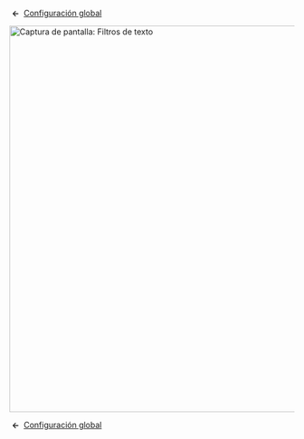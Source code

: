 <!-- Filename: Help4.x:Site_Global_Configuration_Text_Filters / Display title: Configuración global: Filtros de texto -->

 **←**  [Configuración
global](https://docs.joomla.org/Help4.x:Site_Global_Configuration/es#textfilters "Help4.x:Site Global Configuration/es")

<img
src="https://docs.joomla.org/images/thumb/3/3a/Help-4x-Global-Configuration-textfilters-subscreen-es.png/800px-Help-4x-Global-Configuration-textfilters-subscreen-es.png"
decoding="async"
srcset="https://docs.joomla.org/images/thumb/3/3a/Help-4x-Global-Configuration-textfilters-subscreen-es.png/1200px-Help-4x-Global-Configuration-textfilters-subscreen-es.png 1.5x, https://docs.joomla.org/images/thumb/3/3a/Help-4x-Global-Configuration-textfilters-subscreen-es.png/1600px-Help-4x-Global-Configuration-textfilters-subscreen-es.png 2x"
data-file-width="1881" data-file-height="1606" width="800" height="683"
alt="Captura de pantalla: Filtros de texto" />

 **←**  [Configuración
global](https://docs.joomla.org/Help4.x:Site_Global_Configuration/es#textfilters "Help4.x:Site Global Configuration/es")
